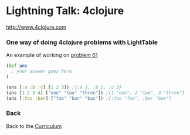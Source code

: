 # Lightning Talk: 4clojure


http://www.4clojure.com

### One way of doing 4clojure problems with LightTable

An example of working on [problem 61](http://www.4clojure.com/problem/61)
```clojure
(def ans
  ; your answer goes here
)

(ans [:a :b :c] [1 2 3]) ;{:a 1, :b 2, :c 3}
(ans [1 2 3 4] ["one" "two" "three"]) ;{1 "one", 2 "two", 3 "three"}
(ans [:foo :bar] ["foo" "bar" "baz"]) ;{:foo "foo", :bar "bar"}
```

### Back

Back to the [Curriculum](../README.md)
